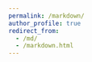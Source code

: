 ```yaml
---
permalink: /markdown/
author_profile: true
redirect_from: 
  - /md/
  - /markdown.html
---
```


<!-- ❤️ My amazing and lovely girlfriend, [Sharon Yan](https://www.linkedin.com/in/sharon-yan-1a59a8bb/), is a product manager in the field of AIGC. -->
